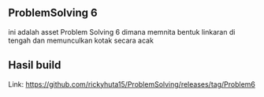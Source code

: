 ## ProblemSolving 6
ini adalah asset Problem Solving 6 dimana memnita bentuk linkaran di tengah dan memunculkan kotak secara acak
## Hasil build
Link:
https://github.com/rickyhuta15/ProblemSolving/releases/tag/Problem6
